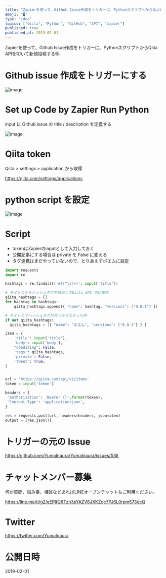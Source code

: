 ```yaml
---
title: "Zapierを使って、Github Issue作成をトリガーに、PythonスクリプトからQiita APIを叩いて新規投稿する例"
emoji: "🖥"
type: "idea"
topics: ["Qiita", "Python", "GitHub", "API", "zapier"]
published: true
published_at: 2019-02-01
---
```


Zapierを使って、Github Issue作成をトリガーに、PythonスクリプトからQiita APIを叩いて新規投稿する例


# Github issue 作成をトリガーにする

![image](https://user-images.githubusercontent.com/13635059/52094149-64d4c800-2601-11e9-8d9c-c8921deb36b7.png)


# Set up Code by Zapier Run Python

input に Github issue の title / description を定義する

![image](https://user-images.githubusercontent.com/13635059/52094154-6c946c80-2601-11e9-9184-b8608690b6d1.png)

# Qiita token 

Qiita > settings > application から取得

https://qiita.com/settings/applications

# python script を設定

![image](https://user-images.githubusercontent.com/13635059/52094181-85048700-2601-11e9-9940-09c192e5a3e5.png)

# Script

- tokenはZapierのinputとして入力しておく
- 公開記事にする場合は private を False に変える
- タグ連携はまだやっていないので、とりあえずポエムに設定

```py
import requests
import re

hashtags = re.findall(r'#([^\s]+)', input['title'])

# タイトルからハッシュタグを抽出してQiita API 用に整形
qiita_hashtags = []
for hashtag in hashtags:
    qiita_hashtags.append({ "name": hashtag, "versions": ["0.0.1"] })

# タイトルでハッシュタグが見つからなかった時
if not qiita_hashtags:
  qiita_hashtags = [{ "name": "ポエム", "versions": ["0.0.1"] } ]

item = {
    'title': input['title'],
    'body': input['body'],
    "coediting": False,
    'tags': qiita_hashtags,
    'private': False,
    'tweet': True,
}


url = 'https://qiita.com/api/v2/items'
token = input['token']

headers = {
 'Authorization': 'Bearer {}'.format(token),
 'Content-Type': 'application/json',
}

res = requests.post(url, headers=headers, json=item)
output = [res.json()]


```


# トリガーの元の Issue

https://github.com/YumaInaura/YumaInaura/issues/538








<!-- Update From Qiita API -->

# チャットメンバー募集


何か質問、悩み事、相談などあればLINEオープンチャットもご利用ください。

https://line.me/ti/g2/eEPltQ6Tzh3pYAZV8JXKZqc7PJ6L0rpm573dcQ





# Twitter


https://twitter.com/YumaInaura


<!-- Update From Qiita API -->



# 公開日時

2019-02-01
